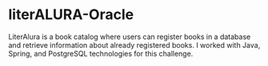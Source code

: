 # literALURA-Oracle
LiterAlura is a book catalog where users can register books in a database and retrieve information about already registered books. I worked with Java, Spring, and PostgreSQL technologies for this challenge.
